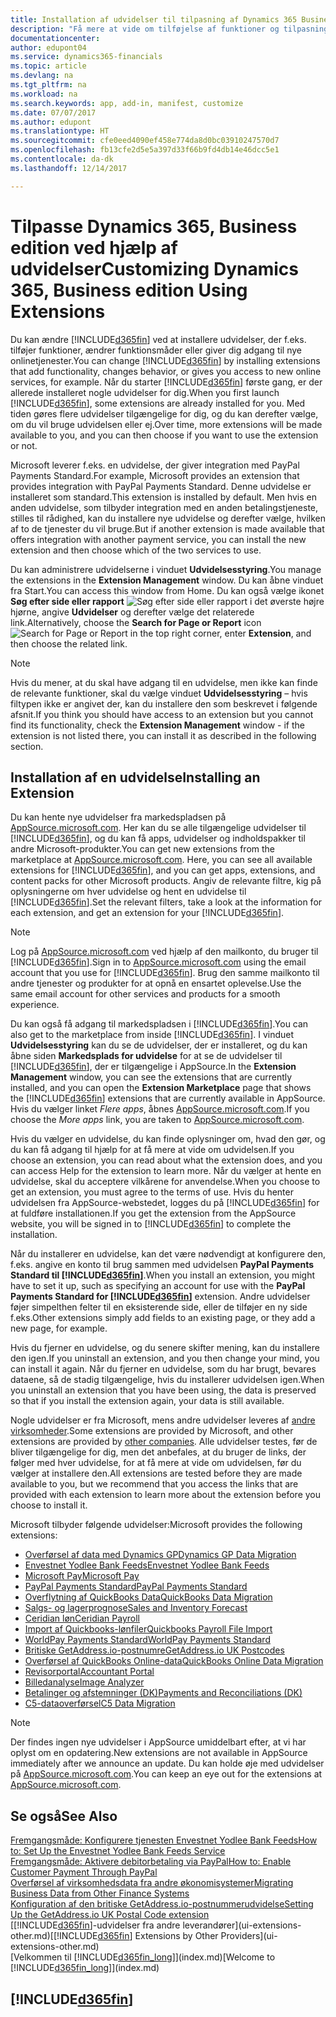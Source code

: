 ```yaml
---
title: Installation af udvidelser til tilpasning af Dynamics 365 Business edition | Microsoft Docs
description: "Få mere at vide om tilføjelse af funktioner og tilpasning af Dynamics 365 Business edition ved at installere udvidelser."
documentationcenter: 
author: edupont04
ms.service: dynamics365-financials
ms.topic: article
ms.devlang: na
ms.tgt_pltfrm: na
ms.workload: na
ms.search.keywords: app, add-in, manifest, customize
ms.date: 07/07/2017
ms.author: edupont
ms.translationtype: HT
ms.sourcegitcommit: cfe0eed4090ef458e774da8d0bc03910247570d7
ms.openlocfilehash: fb13cfe2d5e5a397d33f66b9fd4db14e46dcc5e1
ms.contentlocale: da-dk
ms.lasthandoff: 12/14/2017

---
```

# <a name="customizing-dynamics-365-business-edition-using-extensions"></a><span data-ttu-id="2802d-103">Tilpasse Dynamics 365, Business edition ved hjælp af udvidelser</span><span class="sxs-lookup"><span data-stu-id="2802d-103">Customizing Dynamics 365, Business edition Using Extensions</span></span>
<span data-ttu-id="2802d-104">Du kan ændre [!INCLUDE[d365fin](includes/d365fin_md.md)] ved at installere udvidelser, der f.eks. tilføjer funktioner, ændrer funktionsmåder eller giver dig adgang til nye onlinetjenester.</span><span class="sxs-lookup"><span data-stu-id="2802d-104">You can change [!INCLUDE[d365fin](includes/d365fin_md.md)] by installing extensions that add functionality, changes behavior, or gives you access to new online services, for example.</span></span>
<span data-ttu-id="2802d-105">Når du starter [!INCLUDE[d365fin](includes/d365fin_md.md)] første gang, er der allerede installeret nogle udvidelser for dig.</span><span class="sxs-lookup"><span data-stu-id="2802d-105">When you first launch [!INCLUDE[d365fin](includes/d365fin_md.md)], some extensions are already installed for you.</span></span> <span data-ttu-id="2802d-106">Med tiden gøres flere udvidelser tilgængelige for dig, og du kan derefter vælge, om du vil bruge udvidelsen eller ej.</span><span class="sxs-lookup"><span data-stu-id="2802d-106">Over time, more extensions will be made available to you, and you can then choose if you want to use the extension or not.</span></span>

<span data-ttu-id="2802d-107">Microsoft leverer f.eks. en udvidelse, der giver integration med PayPal Payments Standard.</span><span class="sxs-lookup"><span data-stu-id="2802d-107">For example, Microsoft provides an extension that provides integration with PayPal Payments Standard.</span></span> <span data-ttu-id="2802d-108">Denne udvidelse er installeret som standard.</span><span class="sxs-lookup"><span data-stu-id="2802d-108">This extension is installed by default.</span></span>
<span data-ttu-id="2802d-109">Men hvis en anden udvidelse, som tilbyder integration med en anden betalingstjeneste, stilles til rådighed, kan du installere nye udvidelse og derefter vælge, hvilken af to de tjenester du vil bruge.</span><span class="sxs-lookup"><span data-stu-id="2802d-109">But if another extension is made available that offers integration with another payment service, you can install the new extension and then choose which of the two services to use.</span></span>  

<span data-ttu-id="2802d-110">Du kan administrere udvidelserne i vinduet **Udvidelsesstyring**.</span><span class="sxs-lookup"><span data-stu-id="2802d-110">You manage the extensions in the **Extension Management** window.</span></span> <span data-ttu-id="2802d-111">Du kan åbne vinduet fra Start.</span><span class="sxs-lookup"><span data-stu-id="2802d-111">You can access this window from Home.</span></span> <span data-ttu-id="2802d-112">Du kan også vælge ikonet **Søg efter side eller rapport** ![Søg efter side eller rapport](media/ui-search/search_small.png "Ikonet Søg efter side eller rapport") i det øverste højre hjørne, angive **Udvidelser** og derefter vælge det relaterede link.</span><span class="sxs-lookup"><span data-stu-id="2802d-112">Alternatively, choose the **Search for Page or Report** icon ![Search for Page or Report](media/ui-search/search_small.png "Search for Page or Report icon") in the top right corner, enter **Extension**, and then choose the related link.</span></span>  

> [!NOTE]  
>   <span data-ttu-id="2802d-113">Hvis du mener, at du skal have adgang til en udvidelse, men ikke kan finde de relevante funktioner, skal du vælge vinduet **Udvidelsesstyring** – hvis filtypen ikke er angivet der, kan du installere den som beskrevet i følgende afsnit.</span><span class="sxs-lookup"><span data-stu-id="2802d-113">If you think you should have access to an extension but you cannot find its functionality, check the **Extension Management** window - if the extension is not listed there, you can install it as described in the following section.</span></span>  

## <a name="installing-an-extension"></a><span data-ttu-id="2802d-114">Installation af en udvidelse</span><span class="sxs-lookup"><span data-stu-id="2802d-114">Installing an Extension</span></span>
<span data-ttu-id="2802d-115">Du kan hente nye udvidelser fra markedspladsen på [AppSource.microsoft.com](https://appsource.microsoft.com/en-us/marketplace/apps?product=dynamics-365%3Bdynamics-365-for-financials&page=1). Her kan du se alle tilgængelige udvidelser til [!INCLUDE[d365fin](includes/d365fin_md.md)], og du kan få apps, udvidelser og indholdspakker til andre Microsoft-produkter.</span><span class="sxs-lookup"><span data-stu-id="2802d-115">You can get new extensions from the marketplace at [AppSource.microsoft.com](https://appsource.microsoft.com/en-us/marketplace/apps?product=dynamics-365%3Bdynamics-365-for-financials&page=1). Here, you can see all available extensions for [!INCLUDE[d365fin](includes/d365fin_md.md)], and you can get apps, extensions, and content packs for other Microsoft products.</span></span> <span data-ttu-id="2802d-116">Angiv de relevante filtre, kig på oplysningerne om hver udvidelse og hent en udvidelse til [!INCLUDE[d365fin](includes/d365fin_md.md)].</span><span class="sxs-lookup"><span data-stu-id="2802d-116">Set the relevant filters, take a look at the information for each extension, and get an extension for your [!INCLUDE[d365fin](includes/d365fin_md.md)].</span></span>  
> [!NOTE]  
>   <span data-ttu-id="2802d-117">Log på [AppSource.microsoft.com](https://appsource.microsoft.com/) ved hjælp af den mailkonto, du bruger til [!INCLUDE[d365fin](includes/d365fin_md.md)].</span><span class="sxs-lookup"><span data-stu-id="2802d-117">Sign in to [AppSource.microsoft.com](https://appsource.microsoft.com/) using the email account that you use for [!INCLUDE[d365fin](includes/d365fin_md.md)].</span></span> <span data-ttu-id="2802d-118">Brug den samme mailkonto til andre tjenester og produkter for at opnå en ensartet oplevelse.</span><span class="sxs-lookup"><span data-stu-id="2802d-118">Use the same email account for other services and products for a smooth experience.</span></span>  

<span data-ttu-id="2802d-119">Du kan også få adgang til markedspladsen i [!INCLUDE[d365fin](includes/d365fin_md.md)].</span><span class="sxs-lookup"><span data-stu-id="2802d-119">You can also get to the marketplace from inside [!INCLUDE[d365fin](includes/d365fin_md.md)].</span></span> <span data-ttu-id="2802d-120">I vinduet **Udvidelsesstyring** kan du se de udvidelser, der er installeret, og du kan åbne siden **Markedsplads for udvidelse** for at se de udvidelser til [!INCLUDE[d365fin](includes/d365fin_md.md)], der er tilgængelige i AppSource.</span><span class="sxs-lookup"><span data-stu-id="2802d-120">In the **Extension Management** window, you can see the extensions that are currently installed, and you can open the **Extension Marketplace** page that shows the [!INCLUDE[d365fin](includes/d365fin_md.md)] extensions that are currently available in AppSource.</span></span> <span data-ttu-id="2802d-121">Hvis du vælger linket *Flere apps*, åbnes [AppSource.microsoft.com](https://appsource.microsoft.com/en-us/marketplace/apps?product=dynamics-365%3Bdynamics-365-for-financials&page=1).</span><span class="sxs-lookup"><span data-stu-id="2802d-121">If you choose the *More apps* link, you are taken to [AppSource.microsoft.com](https://appsource.microsoft.com/en-us/marketplace/apps?product=dynamics-365%3Bdynamics-365-for-financials&page=1).</span></span>  

<span data-ttu-id="2802d-122">Hvis du vælger en udvidelse, du kan finde oplysninger om, hvad den gør, og du kan få adgang til hjælp for at få mere at vide om udvidelsen.</span><span class="sxs-lookup"><span data-stu-id="2802d-122">If you choose an extension, you can read about what the extension does, and you can access Help for the extension to learn more.</span></span> <span data-ttu-id="2802d-123">Når du vælger at hente en udvidelse, skal du acceptere vilkårene for anvendelse.</span><span class="sxs-lookup"><span data-stu-id="2802d-123">When you choose to get an extension, you must agree to the terms of use.</span></span> <span data-ttu-id="2802d-124">Hvis du henter udvidelsen fra AppSource-webstedet, logges du på [!INCLUDE[d365fin](includes/d365fin_md.md)] for at fuldføre installationen.</span><span class="sxs-lookup"><span data-stu-id="2802d-124">If you get the extension from the AppSource website, you will be signed in to [!INCLUDE[d365fin](includes/d365fin_md.md)] to complete the installation.</span></span>  

<span data-ttu-id="2802d-125">Når du installerer en udvidelse, kan det være nødvendigt at konfigurere den, f.eks. angive en konto til brug sammen med udvidelsen **PayPal Payments Standard til [!INCLUDE[d365fin](includes/d365fin_md.md)]**.</span><span class="sxs-lookup"><span data-stu-id="2802d-125">When you install an extension, you might have to set it up, such as specifying an account for use with the **PayPal Payments Standard for [!INCLUDE[d365fin](includes/d365fin_md.md)]** extension.</span></span>
<span data-ttu-id="2802d-126">Andre udvidelser føjer simpelthen felter til en eksisterende side, eller de tilføjer en ny side f.eks.</span><span class="sxs-lookup"><span data-stu-id="2802d-126">Other extensions simply add fields to an existing page, or they add a new page, for example.</span></span>   

<span data-ttu-id="2802d-127">Hvis du fjerner en udvidelse, og du senere skifter mening, kan du installere den igen.</span><span class="sxs-lookup"><span data-stu-id="2802d-127">If you uninstall an extension, and you then change your mind, you can install it again.</span></span> <span data-ttu-id="2802d-128">Når du fjerner en udvidelse, som du har brugt, bevares dataene, så de stadig tilgængelige, hvis du installerer udvidelsen igen.</span><span class="sxs-lookup"><span data-stu-id="2802d-128">When you uninstall an extension that you have been using, the data is preserved so that if you install the extension again, your data is still available.</span></span>  

<span data-ttu-id="2802d-129">Nogle udvidelser er fra Microsoft, mens andre udvidelser leveres af [andre virksomheder](ui-extensions-other.md).</span><span class="sxs-lookup"><span data-stu-id="2802d-129">Some extensions are provided by Microsoft, and other extensions are provided by [other companies](ui-extensions-other.md).</span></span> <span data-ttu-id="2802d-130">Alle udvidelser testes, før de bliver tilgængelige for dig, men det anbefales, at du bruger de links, der følger med hver udvidelse, for at få mere at vide om udvidelsen, før du vælger at installere den.</span><span class="sxs-lookup"><span data-stu-id="2802d-130">All extensions are tested before they are made available to you, but we recommend that you access the links that are provided with each extension to learn more about the extension before you choose to install it.</span></span>  

<span data-ttu-id="2802d-131">Microsoft tilbyder følgende udvidelser:</span><span class="sxs-lookup"><span data-stu-id="2802d-131">Microsoft provides the following extensions:</span></span>  

* [<span data-ttu-id="2802d-132">Overførsel af data med Dynamics GP</span><span class="sxs-lookup"><span data-stu-id="2802d-132">Dynamics GP Data Migration</span></span>](ui-extensions-dynamicsgp-data-migration.md)  
* [<span data-ttu-id="2802d-133">Envestnet Yodlee Bank Feeds</span><span class="sxs-lookup"><span data-stu-id="2802d-133">Envestnet Yodlee Bank Feeds</span></span>](ui-extensions-yodlee-bank-feeds.md)  
* [<span data-ttu-id="2802d-134">Microsoft Pay</span><span class="sxs-lookup"><span data-stu-id="2802d-134">Microsoft Pay</span></span>](ui-extensions-microsoft-pay-payments.md)
* [<span data-ttu-id="2802d-135">PayPal Payments Standard</span><span class="sxs-lookup"><span data-stu-id="2802d-135">PayPal Payments Standard</span></span>](ui-extensions-paypal-payments-standard.md)  
* [<span data-ttu-id="2802d-136">Overflytning af QuickBooks Data</span><span class="sxs-lookup"><span data-stu-id="2802d-136">QuickBooks Data Migration</span></span>](ui-extensions-quickbooks-data-migration.md)  
* [<span data-ttu-id="2802d-137">Salgs- og lagerprognose</span><span class="sxs-lookup"><span data-stu-id="2802d-137">Sales and Inventory Forecast</span></span>](ui-extensions-sales-forecast.md)  
* [<span data-ttu-id="2802d-138">Ceridian løn</span><span class="sxs-lookup"><span data-stu-id="2802d-138">Ceridian Payroll</span></span>](ui-extensions-ceridian-payroll.md)  
* [<span data-ttu-id="2802d-139">Import af Quickbooks-lønfiler</span><span class="sxs-lookup"><span data-stu-id="2802d-139">Quickbooks Payroll File Import</span></span>](ui-extensions-quickbooks-payroll.md)  
* [<span data-ttu-id="2802d-140">WorldPay Payments Standard</span><span class="sxs-lookup"><span data-stu-id="2802d-140">WorldPay Payments Standard</span></span>](ui-extensions-worldpay-payments-standard.md)
* [<span data-ttu-id="2802d-141">Britiske GetAddress.io-postnumre</span><span class="sxs-lookup"><span data-stu-id="2802d-141">GetAddress.io UK Postcodes</span></span>](ui-extensions-getaddressio.md)
* [<span data-ttu-id="2802d-142">Overførsel af QuickBooks Online-data</span><span class="sxs-lookup"><span data-stu-id="2802d-142">QuickBooks Online Data Migration</span></span>](ui-extensions-quickbooks-online-data-migration.md)
* [<span data-ttu-id="2802d-143">Revisorportal</span><span class="sxs-lookup"><span data-stu-id="2802d-143">Accountant Portal</span></span>](ui-extensions-accountant-portal.md)  
* [<span data-ttu-id="2802d-144">Billedanalyse</span><span class="sxs-lookup"><span data-stu-id="2802d-144">Image Analyzer</span></span>](ui-extensions-image-analyzer.md)
* [<span data-ttu-id="2802d-145">Betalinger og afstemninger (DK)</span><span class="sxs-lookup"><span data-stu-id="2802d-145">Payments and Reconciliations (DK)</span></span>](ui-extensions-payments-reconciliation-formats-dk.md)
* [<span data-ttu-id="2802d-146">C5-dataoverførsel</span><span class="sxs-lookup"><span data-stu-id="2802d-146">C5 Data Migration</span></span>](ui-extensions-c5-data-migration.md)

> [!NOTE]  
>  <span data-ttu-id="2802d-147">Der findes ingen nye udvidelser i AppSource umiddelbart efter, at vi har oplyst om en opdatering.</span><span class="sxs-lookup"><span data-stu-id="2802d-147">New extensions are not available in AppSource immediately after we announce an update.</span></span> <span data-ttu-id="2802d-148">Du kan holde øje med udvidelser på [AppSource.microsoft.com](https://appsource.microsoft.com/en-us/marketplace/apps?product=dynamics-365%3Bdynamics-365-for-financials&page=1).</span><span class="sxs-lookup"><span data-stu-id="2802d-148">You can keep an eye out for the extensions at [AppSource.microsoft.com](https://appsource.microsoft.com/en-us/marketplace/apps?product=dynamics-365%3Bdynamics-365-for-financials&page=1).</span></span>

## <a name="see-also"></a><span data-ttu-id="2802d-149">Se også</span><span class="sxs-lookup"><span data-stu-id="2802d-149">See Also</span></span>
[<span data-ttu-id="2802d-150">Fremgangsmåde: Konfigurere tjenesten Envestnet Yodlee Bank Feeds</span><span class="sxs-lookup"><span data-stu-id="2802d-150">How to: Set Up the Envestnet Yodlee Bank Feeds Service</span></span>](bank-how-setup-bank-statement-service.md)  
[<span data-ttu-id="2802d-151">Fremgangsmåde: Aktivere debitorbetaling via PayPal</span><span class="sxs-lookup"><span data-stu-id="2802d-151">How to: Enable Customer Payment Through PayPal</span></span>](sales-how-enable-payment-service-extensions.md)  
[<span data-ttu-id="2802d-152">Overførsel af virksomhedsdata fra andre økonomisystemer</span><span class="sxs-lookup"><span data-stu-id="2802d-152">Migrating Business Data from Other Finance Systems</span></span>](upload-data.md)  
[<span data-ttu-id="2802d-153">Konfiguration af den britiske GetAddress.io-postnummerudvidelse</span><span class="sxs-lookup"><span data-stu-id="2802d-153">Setting Up the GetAddress.io UK Postal Code extension</span></span>](LocalFunctionality/UnitedKingdom/uk-setup-postal-code-service.md)  
<span data-ttu-id="2802d-154">[[!INCLUDE[d365fin](includes/d365fin_md.md)]-udvidelser fra andre leverandører](ui-extensions-other.md)</span><span class="sxs-lookup"><span data-stu-id="2802d-154">[[!INCLUDE[d365fin](includes/d365fin_md.md)] Extensions by Other Providers](ui-extensions-other.md)</span></span>  
<span data-ttu-id="2802d-155">[Velkommen til [!INCLUDE[d365fin_long](includes/d365fin_long_md.md)]](index.md)</span><span class="sxs-lookup"><span data-stu-id="2802d-155">[Welcome to [!INCLUDE[d365fin_long](includes/d365fin_long_md.md)]](index.md)</span></span>  

## [!INCLUDE[d365fin](includes/free_trial_md.md)]

